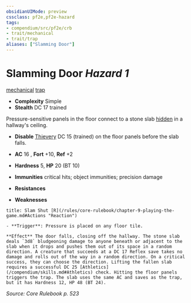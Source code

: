 ```yaml
---
obsidianUIMode: preview
cssclass: pf2e,pf2e-hazard
tags:
- compendium/src/pf2e/crb
- trait/mechanical
- trait/trap
aliases: ["Slamming Door"]
---
```

# Slamming Door *Hazard 1*  
[mechanical](/rules/traits/mechanical.md)  [trap](/rules/traits/trap.md)  

- **Complexity** Simple
- **Stealth** DC 17 trained  

Pressure-sensitive panels in the floor connect to a stone slab [hidden](/rules/conditions.md#Hidden) in a hallway's ceiling.

- **Disable** [Thievery](/compendium/skills.md#Thievery) DC 15 (trained) on the floor panels before the slab falls.  

- **AC** 16 , **Fort** +10, **Ref** +2
- **Hardness** 5, **HP** 20 (BT 10)
- **Immunities** critical hits; object immunities; precision damage
- **Resistances** 
- **Weaknesses** 
     
```ad-embed-ability
title: Slam Shut [R](/rules/core-rulebook/chapter-9-playing-the-game.md#Actions "Reaction")

- **Trigger**: Pressure is placed on any floor tile.

**Effect** The door falls, closing off the hallway. The stone slab deals `3d8` bludgeoning damage to anyone beneath or adjacent to the slab when it drops and pushes them out of its space in a random direction. A creature that succeeds at a DC 17 Reflex save takes no damage and rolls out of the way in a random direction. On a critical success, they can choose the direction. Lifting the fallen slab requires a successful DC 25 [Athletics](/compendium/skills.md#Athletics) check. Hitting the floor panels triggers the trap. The slab uses the same AC and saves as the trap, but it has Hardness 12, HP 48 (BT 24).
```

*Source: Core Rulebook p. 523*